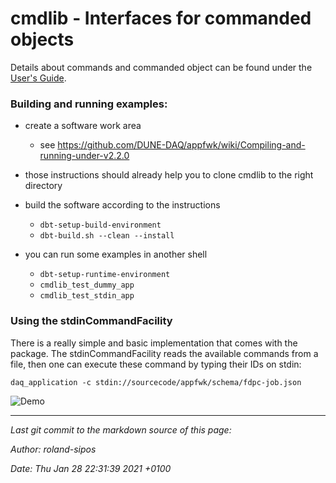 # cmdlib - Interfaces for commanded objects
Details about commands and commanded object can be found under the [User's Guide](doc/UserGuide.md).

### Building and running examples:


* create a software work area
    * see https://github.com/DUNE-DAQ/appfwk/wiki/Compiling-and-running-under-v2.2.0

* those instructions should already help you to clone cmdlib to the right directory

* build the software according to the instructions
    * `dbt-setup-build-environment`
    * `dbt-build.sh --clean --install`

* you can run some examples in another shell
    * `dbt-setup-runtime-environment`
    * `cmdlib_test_dummy_app`
    * `cmdlib_test_stdin_app`

### Using the stdinCommandFacility
There is a really simple and basic implementation that comes with the package.
The stdinCommandFacility reads the available commands from a file, then one can
execute these command by typing their IDs on stdin:

    daq_application -c stdin://sourcecode/appfwk/schema/fdpc-job.json

![Demo](https://cernbox.cern.ch/index.php/s/BxvvU0PlPuyHjla/download)

-----

_Last git commit to the markdown source of this page:_


_Author: roland-sipos_

_Date: Thu Jan 28 22:31:39 2021 +0100_

